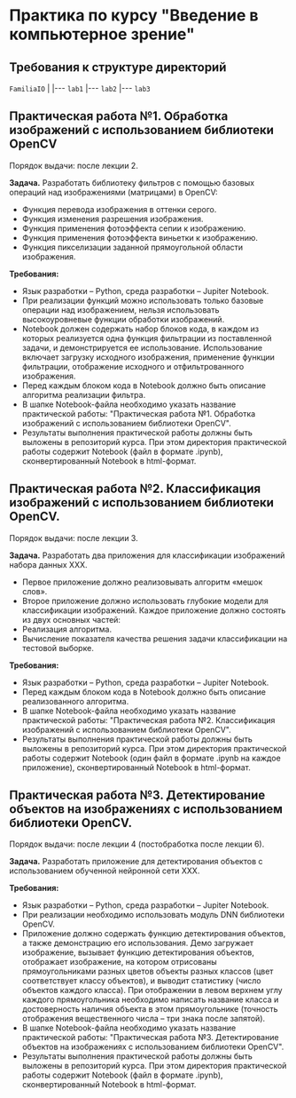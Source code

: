 # Практика по курсу "Введение в компьютерное зрение"

## Требования к структуре директорий

`FamiliaIO`
|
|--- `lab1`
|--- `lab2`
|--- `lab3`

## Практическая работа №1. Обработка изображений с использованием библиотеки OpenCV

Порядок выдачи: после лекции 2.

**Задача.** Разработать библиотеку фильтров с помощью базовых операций
над изображениями (матрицами) в OpenCV:
-	Функция перевода изображения в оттенки серого.
-	Функция изменения разрешения изображения.
-	Функция применения фотоэффекта сепии к изображению.
-	Функция применения фотоэффекта виньетки к изображению.
-	Функция пикселизации заданной прямоугольной области изображения.

**Требования:**
-	Язык разработки – Python, среда разработки – Jupiter Notebook.
-	При реализации функций можно использовать только базовые операции над изображением,
  нельзя использовать высокоуровневые функции обработки изображений.
-	Notebook должен содержать набор блоков кода, в каждом из которых реализуется одна функция
  фильтрации из поставленной задачи, и демонстрируется ее использование. Использование включает
 	загрузку исходного изображения, применение функции фильтрации, отображение исходного и отфильтрованного изображения.
-	Перед каждым блоком кода в Notebook должно быть описание алгоритма реализации фильтра.
-	В шапке Notebook-файла необходимо указать название практической работы:
  "Практическая работа №1. Обработка изображений с использованием библиотеки OpenCV".
-	Результаты выполнения практической работы должны быть выложены в репозиторий курса. При этом
  директория практической работы содержит Notebook (файл в формате .ipynb), сконвертированный
 	Notebook в html-формат.

## Практическая работа №2. Классификация изображений с использованием библиотеки OpenCV.

Порядок выдачи: после лекции 3.

**Задача.** Разработать два приложения для классификации изображений набора данных XXX.
-	Первое приложение должно реализовывать алгоритм «мешок слов».
-	Второе приложение должно использовать глубокие модели для классификации изображений.
Каждое приложение должно состоять из двух основных частей:
-	Реализация алгоритма.
-	Вычисление показателя качества решения задачи классификации на тестовой выборке.

**Требования:**
-	Язык разработки – Python, среда разработки – Jupiter Notebook.
-	Перед каждым блоком кода в Notebook должно быть описание реализованного алгоритма.
-	В шапке Notebook-файла необходимо указать название практической работы:
  "Практическая работа №2. Классификация изображений с использованием библиотеки OpenCV".
-	Результаты выполнения практической работы должны быть выложены в репозиторий курса. При этом
  директория практической работы содержит Notebook (один файл в формате .ipynb на каждое приложение),
 	сконвертированный Notebook в html-формат.

## Практическая работа №3. Детектирование объектов на изображениях с использованием библиотеки OpenCV.

Порядок выдачи: после лекции 4 (постобработка после лекции 6).

**Задача.** Разработать приложение для детектирования объектов с использованием обученной нейронной сети XXX.

**Требования:**
- Язык разработки – Python, среда разработки – Jupiter Notebook.
-	При реализации необходимо использовать модуль DNN библиотеки OpenCV.
-	Приложение должно содержать функцию детектирования объектов, а также демонстрацию его использования.
  Демо загружает изображение, вызывает функцию детектирования объектов, отображает изображение, на котором
 	отрисованы прямоугольниками разных цветов объекты разных классов (цвет соответствует классу объектов),
 	и выводит статистику (число объектов каждого класса). При отображении в левом верхнем углу каждого
 	прямоугольника необходимо написать название класса и достоверность наличия объекта в этом прямоугольнике
 	(точность отображения вещественного числа – три знака после запятой).
-	В шапке Notebook-файла необходимо указать название практической работы: "Практическая работа №3.
  Детектирование объектов на изображениях с использованием библиотеки OpenCV".
-	Результаты выполнения практической работы должны быть выложены в репозиторий курса. При этом директория
  практической работы содержит Notebook (файл в формате .ipynb), сконвертированный Notebook в html-формат.
